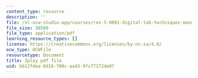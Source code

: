 ```yaml
---
content_type: resource
description: ''
file: /ol-ocw-studio-app/courses/res-5-0001-digital-lab-techniques-manual-spring-2007/b612fdea8d16709caa439fc77172de07_DmvaOb1xb1o.pdf
file_size: 38509
file_type: application/pdf
learning_resource_types: []
license: https://creativecommons.org/licenses/by-nc-sa/4.0/
ocw_type: OCWFile
resourcetype: Document
title: 3play pdf file
uid: b612fdea-8d16-709c-aa43-9fc77172de07
---
```

